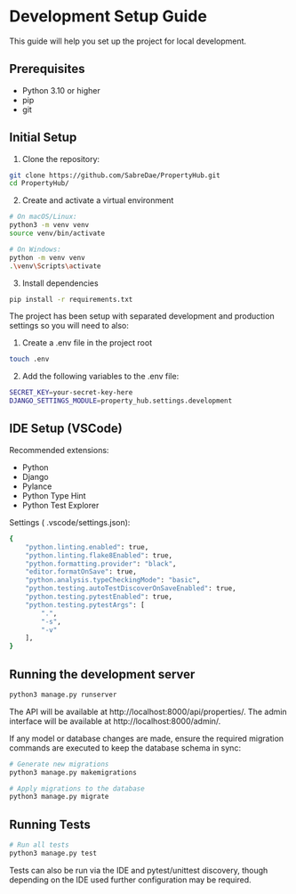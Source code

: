 # Development Setup Guide

This guide will help you set up the project for local development.

## Prerequisites

- Python 3.10 or higher
- pip
- git

## Initial Setup

1. Clone the repository:

```bash
git clone https://github.com/SabreDae/PropertyHub.git
cd PropertyHub/
```

2. Create and activate a virtual environment

```bash
# On macOS/Linux:
python3 -m venv venv
source venv/bin/activate

# On Windows:
python -m venv venv
.\venv\Scripts\activate
```

3. Install dependencies

```bash
pip install -r requirements.txt
```

The project has been setup with separated development and production settings so you will need to also:

1. Create a .env file in the project root

```bash
touch .env
```

2. Add the following variables to the .env file:

```bash
SECRET_KEY=your-secret-key-here
DJANGO_SETTINGS_MODULE=property_hub.settings.development
```

## IDE Setup (VSCode)

Recommended extensions:

- Python
- Django
- Pylance
- Python Type Hint
- Python Test Explorer

Settings ( .vscode/settings.json):

```bash
{
    "python.linting.enabled": true,
    "python.linting.flake8Enabled": true,
    "python.formatting.provider": "black",
    "editor.formatOnSave": true,
    "python.analysis.typeCheckingMode": "basic",
    "python.testing.autoTestDiscoverOnSaveEnabled": true,
    "python.testing.pytestEnabled": true,
    "python.testing.pytestArgs": [
        ".",
        "-s",
        "-v"
    ],
}
```

## Running the development server

```bash
python3 manage.py runserver
```

The API will be available at http://localhost:8000/api/properties/.
The admin interface will be available at http://localhost:8000/admin/.

If any model or database changes are made, ensure the required migration commands are executed to keep the database schema in sync:

```bash
# Generate new migrations
python3 manage.py makemigrations

# Apply migrations to the database
python3 manage.py migrate
```

## Running Tests

```bash
# Run all tests
python3 manage.py test
```

Tests can also be run via the IDE and pytest/unittest discovery, though depending on the IDE used further configuration may be required.
